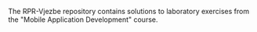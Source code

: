 The RPR-Vjezbe repository contains solutions to laboratory exercises from the "Mobile Application Development" course.
